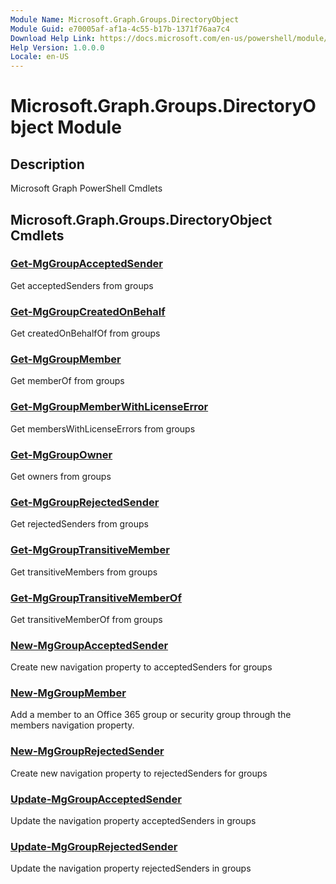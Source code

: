 ```yaml
---
Module Name: Microsoft.Graph.Groups.DirectoryObject
Module Guid: e70005af-af1a-4c55-b17b-1371f76aa7c4
Download Help Link: https://docs.microsoft.com/en-us/powershell/module/microsoft.graph.groups.directoryobject
Help Version: 1.0.0.0
Locale: en-US
---
```


# Microsoft.Graph.Groups.DirectoryObject Module
## Description
Microsoft Graph PowerShell Cmdlets

## Microsoft.Graph.Groups.DirectoryObject Cmdlets
### [Get-MgGroupAcceptedSender](Get-MgGroupAcceptedSender.md)
Get acceptedSenders from groups

### [Get-MgGroupCreatedOnBehalf](Get-MgGroupCreatedOnBehalf.md)
Get createdOnBehalfOf from groups

### [Get-MgGroupMember](Get-MgGroupMember.md)
Get memberOf from groups

### [Get-MgGroupMemberWithLicenseError](Get-MgGroupMemberWithLicenseError.md)
Get membersWithLicenseErrors from groups

### [Get-MgGroupOwner](Get-MgGroupOwner.md)
Get owners from groups

### [Get-MgGroupRejectedSender](Get-MgGroupRejectedSender.md)
Get rejectedSenders from groups

### [Get-MgGroupTransitiveMember](Get-MgGroupTransitiveMember.md)
Get transitiveMembers from groups

### [Get-MgGroupTransitiveMemberOf](Get-MgGroupTransitiveMemberOf.md)
Get transitiveMemberOf from groups

### [New-MgGroupAcceptedSender](New-MgGroupAcceptedSender.md)
Create new navigation property to acceptedSenders for groups

### [New-MgGroupMember](New-MgGroupMember.md)
Add a member to an Office 365 group or security group through the members navigation property.

### [New-MgGroupRejectedSender](New-MgGroupRejectedSender.md)
Create new navigation property to rejectedSenders for groups

### [Update-MgGroupAcceptedSender](Update-MgGroupAcceptedSender.md)
Update the navigation property acceptedSenders in groups

### [Update-MgGroupRejectedSender](Update-MgGroupRejectedSender.md)
Update the navigation property rejectedSenders in groups

